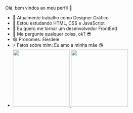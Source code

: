 Olá, bem vindos ao meu perfil 🥰
- 🔭 Atualmente trabalho como Designer Gráfico
- 🌱 Estou estudando HTML, CSS e JavaScript
- 👯 Eu quero me tornar um desenvolvedor FrontEnd
- 💬 Me pergunte qualquer coisa, ok? 😎
- 😄 Pronomes: Ele/dele
- ⚡ Fatos sobre mim: Eu amo a minha mãe 😘
- <div>
  <a href="https://beacons.ai/evertonrocha2">
  <img height="180em" src="https://github-readme-stats.vercel.app/api?username=evertonrocha2&show_icons=true&theme=dark&include_all_commits=true&count_private=true"/>
  <img height="180em" src="https://github-readme-stats.vercel.app/api/top-langs/?username=evertonrocha2&layout=compact&langs_count=16&theme=shades-of-purple"/>
</div>
